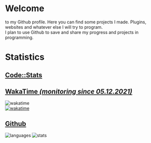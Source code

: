 # Welcome 
to my Github profile. Here you can find some projects I made. Plugins, websites and whatever else I will try to program.  
I plan to use Github to save and share my progress and projects in programming.
# Statistics
## [Code::Stats](https://codestats.net/users/Funty)
## [WakaTime *(monitoring since 05.12.2021)*](https://wakatime.com/@Funty)
![wakatime](https://github-readme-stats-dun-chi.vercel.app/api/wakatime/?username=Funty&hide_title=true&bg_color=0d1117&text_color=f0f6fc&hide_border=false)  
[![wakatime](https://wakatime.com/badge/user/6dcad35f-5e14-44f1-8e50-62062cfd7011.svg)](https://wakatime.com/@6dcad35f-5e14-44f1-8e50-62062cfd7011)  
## [Github](https://github.com/FuntyGithub)
![languages](https://github-readme-stats-dun-chi.vercel.app/api/top-langs/?username=FuntyGithub&hide_title=true&bg_color=0d1117&text_color=f0f6fc&hide_border=false)
![stats](https://github-readme-stats-dun-chi.vercel.app/api?username=FuntyGithub&show_icons=true&hide_title=true&include_all_commits=true&count_private=true&bg_color=0d1117&text_color=f0f6fc&hide_border=false)
